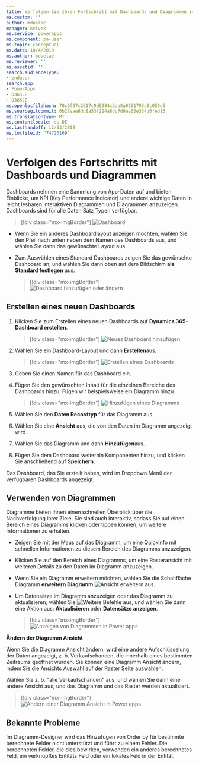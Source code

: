 ```yaml
---
title: Verfolgen Sie Ihren Fortschritt mit Dashboards und Diagrammen in Modell gesteuerten apps | MicrosoftDocs
ms.custom: ''
author: mduelae
manager: kvivek
ms.service: powerapps
ms.component: pa-user
ms.topic: conceptual
ms.date: 10/4/2019
ms.author: mduelae
ms.reviewer: ''
ms.assetid: ''
search.audienceType:
- enduser
search.app:
- PowerApps
- D365CE
- D365CE
ms.openlocfilehash: 70c6f97c2617c9d6084c3aa8a0861793a0c059d5
ms.sourcegitcommit: 6b27eae6dd8a53f224a8dc7d0aa00e334d6fed15
ms.translationtype: MT
ms.contentlocale: de-DE
ms.lasthandoff: 12/03/2019
ms.locfileid: "74726169"
---
```

# <a name="track-your-progress-with-dashboards-and-charts"></a>Verfolgen des Fortschritts mit Dashboards und Diagrammen

Dashboards nehmen eine Sammlung von App-Daten auf und bieten Einblicke, um KPI (Key Performance Indicator) und andere wichtige Daten in leicht lesbaren interaktiven Diagrammen und Diagrammen anzuzeigen. Dashboards sind für alle Daten Satz Typen verfügbar.

> [!div class="mx-imgBorder"]
> ![Dashboard](media/Dashboard.png "Dashboard") 

-  Wenn Sie ein anderes Dashboardlayout anzeigen möchten, wählen Sie den Pfeil nach unten neben dem Namen des Dashboards aus, und wählen Sie dann das gewünschte Layout aus.
-  Zum Auswählen eines Standard Dashboards zeigen Sie das gewünschte Dashboard an, und wählen Sie dann oben auf dem Bildschirm **als Standard festlegen** aus.

   > [!div class="mx-imgBorder"]
   > ![Dashboard hinzufügen oder ändern](media/add_dashboard.png "Dashboard hinzufügen oder ändern") 

## <a name="create-a-new-dashboard"></a>Erstellen eines neuen Dashboards

1. Klicken Sie zum Erstellen eines neuen Dashboards auf **Dynamics 365-Dashboard erstellen**. 

   > [!div class="mx-imgBorder"]
   > ![Neues Dashboard hinzufügen](media/new_dashboard.png "Neues Dashboard hinzufügen")
   
2. Wählen Sie ein Dashboard-Layout und dann **Erstellen**aus.  

   > [!div class="mx-imgBorder"]
   > ![Erstellen eines Dashboards](media/create_dashboard.png "Erstellen eines Dashboards")
 
3. Geben Sie einen Namen für das Dashboard ein. 
4. Fügen Sie den gewünschten Inhalt für die einzelnen Bereiche des Dashboards hinzu. Fügen wir beispielsweise ein Diagramm hinzu. 

   > [!div class="mx-imgBorder"]
   > ![Hinzufügen eines Diagramms](media/add_chart.png "Diagramm hinzufügen")
 
 5. Wählen Sie den **Daten Recordtyp** für das Diagramm aus.
 6. Wählen Sie eine **Ansicht** aus, die von den Daten im Diagramm angezeigt wird.
 7. Wählen Sie das Diagramm und dann **Hinzufügen**aus.
 8. Fügen Sie dem Dashboard weiterhin Komponenten hinzu, und klicken Sie anschließend auf **Speichern**. 
 
Das Dashboard, das Sie erstellt haben, wird im Dropdown Menü der verfügbaren Dashboards angezeigt.

## <a name="use-charts"></a>Verwenden von Diagrammen 

Diagramme bieten Ihnen einen schnellen Überblick über die Nachverfolgung ihrer Ziele. Sie sind auch interaktiv, sodass Sie auf einen Bereich eines Diagramms klicken oder tippen können, um weitere Informationen zu erhalten.

-   Zeigen Sie mit der Maus auf das Diagramm, um eine QuickInfo mit schnellen Informationen zu diesem Bereich des Diagramms anzuzeigen.
-   Klicken Sie auf den Bereich eines Diagramms, um eine Rasteransicht mit weiteren Details zu den Daten im Diagramm anzuzeigen.
-   Wenn Sie ein Diagramm erweitern möchten, wählen Sie die Schaltfläche Diagramm **erweitern Diagramm**  ![Ansicht](media/expandviewbutton.png "Diagramm Ansicht erweitern") erweitern aus.
-   Um Datensätze im Diagramm anzuzeigen oder das Diagramm zu aktualisieren, wählen Sie ![Weitere Befehle](media/MoreButton.png "Weitere Befehle") aus, und wählen Sie dann eine Aktion aus: **Aktualisieren** oder **Datensätze anzeigen**.
     
     > [!div class="mx-imgBorder"]
     > ![Anzeigen von Diagrammen in Power apps](media/ViewOfCharts.png "Anzeigen von Diagrammen in Power apps")  
       

**Ändern der Diagramm Ansicht**
 
Wenn Sie die Diagramm Ansicht ändern, wird eine andere Aufschlüsselung der Daten angezeigt, z. b. Verkaufschancen, die innerhalb eines bestimmten Zeitraums geöffnet wurden. Sie können eine Diagramm Ansicht ändern, indem Sie die Ansichts Auswahl auf der Raster Seite auswählen.

Wählen Sie z. b. "alle Verkaufschancen" aus, und wählen Sie dann eine andere Ansicht aus, und das Diagramm und das Raster werden aktualisiert.

> [!div class="mx-imgBorder"]
> ![Ändern einer Diagramm Ansicht in Power apps](media/ChangeChartView.png "Ändern einer Diagramm Ansicht in Power apps")

## <a name="known-issues"></a>Bekannte Probleme  
Im Diagramm-Designer wird das Hinzufügen von Order by für bestimmte berechnete Felder nicht unterstützt und führt zu einem Fehler.  Die berechneten Felder, die dies bewirken, verwenden ein anderes berechnetes Feld, ein verknüpftes Entitäts Feld oder ein lokales Feld in der Entität.



